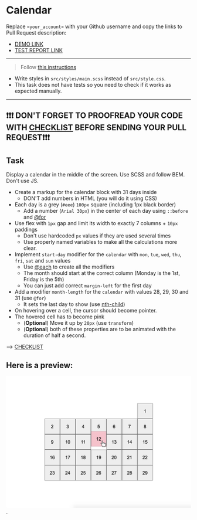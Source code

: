 # Calendar
Replace `<your_account>` with your Github username and copy the links to Pull Request description:
- [DEMO LINK](https://RuslanaTomnyuk.github.io/layout_calendar/)
- [TEST REPORT LINK](https://RuslanaTomnyuk.github.io/layout_calendar/report/html_report/)

___
> Follow [this instructions](https://github.com/mate-academy/layout_task-guideline#how-to-solve-the-layout-tasks-on-github)

- Write styles in `src/styles/main.scss` instead of `src/style.css`.
- This task does not have tests so you need to check if it works as expected manually.
___

## ❗️❗️❗️ DON'T FORGET TO PROOFREAD YOUR CODE WITH [CHECKLIST](https://github.com/mate-academy/layout_calendar/blob/master/checklist.md) BEFORE SENDING YOUR PULL REQUEST❗️❗️❗️

## Task
Display a calendar in the middle of the screen. Use SCSS and follow BEM. Don't use JS.

- Create a markup for the calendar block with 31 days inside
  - DON'T add numbers in HTML (you will do it using CSS)
- Each day is a grey (`#eee`) `100px` square (including 1px black border)
  - Add a number (`Arial 30px`) in the center of each day using `::before` and [@for](https://sass-lang.com/documentation/at-rules/control/for)
- Use flex with `1px` gap and limit its width to exactly 7 columns + `10px` paddings
  - Don't use hardcoded `px` values if they are used several times
  - Use properly named variables to make all the calculations more clear.
- Implement `start-day` modifier for the `calendar` with `mon`, `tue`, `wed`, `thu`, `fri`, `sat` and `sun` values
  - Use [@each](https://sass-lang.com/documentation/at-rules/control/each) to create all the modifiers
  - The month should start at the correct column (Monday is the 1st, Friday is the 5th)
  - You can just add correct `margin-left` for the first day
- Add a modifier `month-length` for the `calendar` with values 28, 29, 30 and 31 (use `@for`)
  - It sets the last day to show (use [nth-child](https://css-tricks.com/how-nth-child-works/))
- On hovering over a cell, the cursor should become pointer.
- The hovered cell has to become pink
  - (**Optional**) Move it up by `20px` (use `transform`)
  - (**Optional**) both of these properties are to be animated with the duration of half a second.

--> [CHECKLIST](https://github.com/mate-academy/layout_calendar/blob/master/checklist.md)

## Here is a preview:
![reference image](reference.png).
